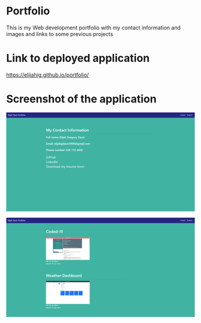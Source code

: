 # Portfolio

This is my Web development portfolio with my contact information and images and links to some previous projects

# Link to deployed application

https://elijahig.github.io/portfolio/

# Screenshot of the application

![Contact](asset/images/Contact.PNG)

![Portfolio](asset/images/Projects.PNG)
